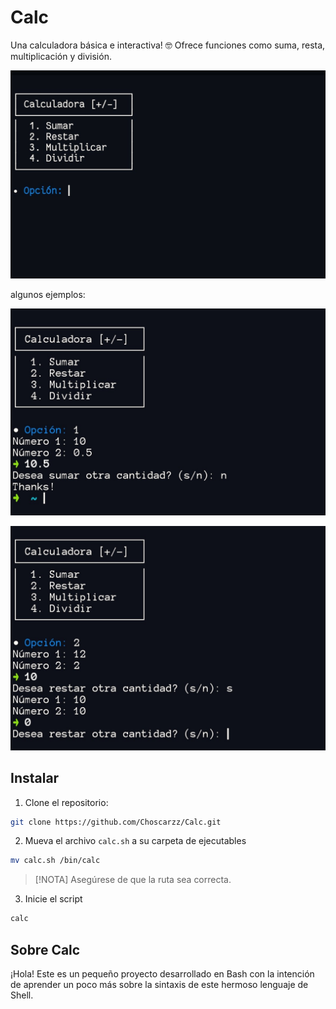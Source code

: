 # Calc
Una calculadora básica e interactiva! 🤓
Ofrece funciones como suma, resta, multiplicación y división.

![image](screenshots/example.jpg)

algunos ejemplos:

![image](screenshots/example2.jpg)

![image](screenshots/example3.jpg)

## Instalar
1. Clone el repositorio:
```bash 
git clone https://github.com/Choscarzz/Calc.git
```
2. Mueva el archivo `calc.sh` a su carpeta de ejecutables
```bash 
mv calc.sh /bin/calc
```
> [!NOTA]
> Asegúrese de que la ruta sea correcta. 

3. Inicie el script
```bash
calc
```

## Sobre Calc
¡Hola! Este es un pequeño proyecto desarrollado en Bash con la intención de aprender un poco más sobre la sintaxis de este hermoso lenguaje de Shell.
